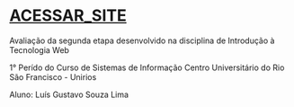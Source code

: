 # [ACESSAR_SITE](https://gthlima.github.io/breaking-bad/)

Avaliação da segunda etapa desenvolvido na disciplina de Introdução à Tecnologia Web

1° Perído do Curso de Sistemas de Informação
Centro Universitário do Rio São Francisco - Unirios

Aluno: Luís Gustavo Souza Lima 
